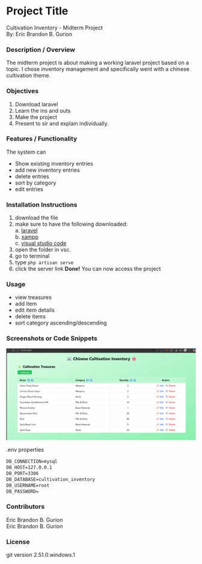 # Project Title
Cultivation Inventory - Midterm Project <br>
By: Eric Brandon B. Gurion

### Description / Overview
The midterm project is about making a working laravel project based on a topic. I chose inventory management and specifically went with a chinese cultivation theme.

### Objectives
1. Download laravel
2. Learn the ins and outs
3. Make the project
4. Present to sir and explain individually.

### Features / Functionality
The system can
- Show existing inventory entries
- add new inventory entries
- delete entries
- sort by category
- edit entries
### Installation Instructions
1. download the file
2. make sure to have the following downloaded: <br>
   a. [laravel](https://laravel.com/docs/12.x/installation) <br>
   b. [xampp](https://www.apachefriends.org/download.html) <br>
   c. [visual studio code](https://code.visualstudio.com/download) <br>
3. open the folder in vsc.
4. go to terminal
5. type `php artisan serve`
6. click the server link
**Done!** You can now access the project

### Usage
- view treasures
- add item
- edit item details
- delete items
- sort category ascending/descending
  
### Screenshots or Code Snippets
![home page](cultivation_inventory/public/image.png)

.env properties
```
DB_CONNECTION=mysql
DB_HOST=127.0.0.1
DB_PORT=3306
DB_DATABASE=cultivation_inventory
DB_USERNAME=root
DB_PASSWORD=
```

### Contributors
Eric Brandon B. Gurion  
Eric Brandon B. Gurion

### License
git version 2.51.0.windows.1
